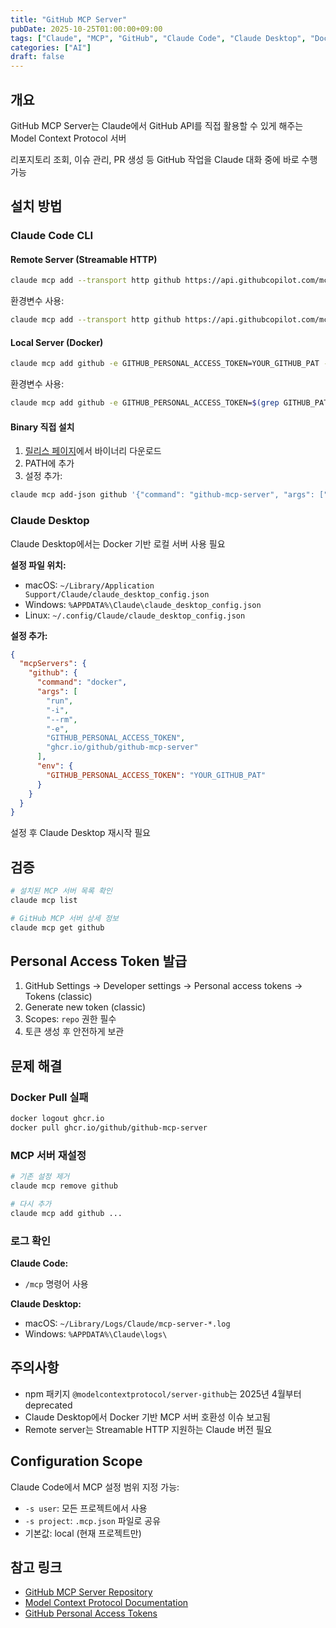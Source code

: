 ```yaml
---
title: "GitHub MCP Server"
pubDate: 2025-10-25T01:00:00+09:00
tags: ["Claude", "MCP", "GitHub", "Claude Code", "Claude Desktop", "Docker"]
categories: ["AI"]
draft: false
---
```


## 개요

GitHub MCP Server는 Claude에서 GitHub API를 직접 활용할 수 있게 해주는 Model Context Protocol 서버

리포지토리 조회, 이슈 관리, PR 생성 등 GitHub 작업을 Claude 대화 중에 바로 수행 가능

## 설치 방법

### Claude Code CLI

#### Remote Server (Streamable HTTP)

```bash
claude mcp add --transport http github https://api.githubcopilot.com/mcp -H "Authorization: Bearer YOUR_GITHUB_PAT"
```

환경변수 사용:
```bash
claude mcp add --transport http github https://api.githubcopilot.com/mcp -H "Authorization: Bearer $(grep GITHUB_PAT .env | cut -d '=' -f2)"
```

#### Local Server (Docker)

```bash
claude mcp add github -e GITHUB_PERSONAL_ACCESS_TOKEN=YOUR_GITHUB_PAT -- docker run -i --rm -e GITHUB_PERSONAL_ACCESS_TOKEN ghcr.io/github/github-mcp-server
```

환경변수 사용:
```bash
claude mcp add github -e GITHUB_PERSONAL_ACCESS_TOKEN=$(grep GITHUB_PAT .env | cut -d '=' -f2) -- docker run -i --rm -e GITHUB_PERSONAL_ACCESS_TOKEN ghcr.io/github/github-mcp-server
```

#### Binary 직접 설치

1. [릴리스 페이지](https://github.com/github/github-mcp-server/releases)에서 바이너리 다운로드
2. PATH에 추가
3. 설정 추가:

```bash
claude mcp add-json github '{"command": "github-mcp-server", "args": ["stdio"], "env": {"GITHUB_PERSONAL_ACCESS_TOKEN": "YOUR_GITHUB_PAT"}}'
```

### Claude Desktop

Claude Desktop에서는 Docker 기반 로컬 서버 사용 필요

**설정 파일 위치:**
- macOS: `~/Library/Application Support/Claude/claude_desktop_config.json`
- Windows: `%APPDATA%\Claude\claude_desktop_config.json`
- Linux: `~/.config/Claude/claude_desktop_config.json`

**설정 추가:**

```json
{
  "mcpServers": {
    "github": {
      "command": "docker",
      "args": [
        "run",
        "-i",
        "--rm",
        "-e",
        "GITHUB_PERSONAL_ACCESS_TOKEN",
        "ghcr.io/github/github-mcp-server"
      ],
      "env": {
        "GITHUB_PERSONAL_ACCESS_TOKEN": "YOUR_GITHUB_PAT"
      }
    }
  }
}
```

설정 후 Claude Desktop 재시작 필요

## 검증

```bash
# 설치된 MCP 서버 목록 확인
claude mcp list

# GitHub MCP 서버 상세 정보
claude mcp get github
```

## Personal Access Token 발급

1. GitHub Settings → Developer settings → Personal access tokens → Tokens (classic)
2. Generate new token (classic)
3. Scopes: `repo` 권한 필수
4. 토큰 생성 후 안전하게 보관

## 문제 해결

### Docker Pull 실패

```bash
docker logout ghcr.io
docker pull ghcr.io/github/github-mcp-server
```

### MCP 서버 재설정

```bash
# 기존 설정 제거
claude mcp remove github

# 다시 추가
claude mcp add github ...
```

### 로그 확인

**Claude Code:**
- `/mcp` 명령어 사용

**Claude Desktop:**
- macOS: `~/Library/Logs/Claude/mcp-server-*.log`
- Windows: `%APPDATA%\Claude\logs\`

## 주의사항

- npm 패키지 `@modelcontextprotocol/server-github`는 2025년 4월부터 deprecated
- Claude Desktop에서 Docker 기반 MCP 서버 호환성 이슈 보고됨
- Remote server는 Streamable HTTP 지원하는 Claude 버전 필요

## Configuration Scope

Claude Code에서 MCP 설정 범위 지정 가능:

- `-s user`: 모든 프로젝트에서 사용
- `-s project`: `.mcp.json` 파일로 공유
- 기본값: local (현재 프로젝트만)

## 참고 링크

- [GitHub MCP Server Repository](https://github.com/github/github-mcp-server)
- [Model Context Protocol Documentation](https://modelcontextprotocol.io/)
- [GitHub Personal Access Tokens](https://github.com/settings/tokens)
